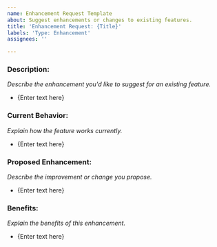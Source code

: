 ```yaml
---
name: Enhancement Request Template
about: Suggest enhancements or changes to existing features.
title: 'Enhancement Request: {Title}'
labels: 'Type: Enhancement'
assignees: ''

---
```


### Description:
_Describe the enhancement you'd like to suggest for an existing feature._
- {Enter text here}

### Current Behavior:
_Explain how the feature works currently._
- {Enter text here}

### Proposed Enhancement:
_Describe the improvement or change you propose._
- {Enter text here}

### Benefits:
_Explain the benefits of this enhancement._
- {Enter text here}
